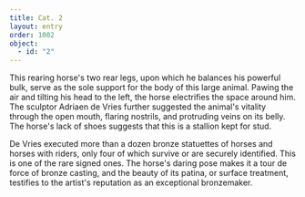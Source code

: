 ```yaml
---
title: Cat. 2
layout: entry
order: 1002
object:
  - id: "2"
---
```


This rearing horse's two rear legs, upon which he balances his powerful bulk, serve as the sole support for the body of this large animal. Pawing the air and tilting his head to the left, the horse electrifies the space around him. The sculptor Adriaen de Vries further suggested the animal's vitality through the open mouth, flaring nostrils, and protruding veins on its belly. The horse's lack of shoes suggests that this is a stallion kept for stud.

De Vries executed more than a dozen bronze statuettes of horses and horses with riders, only four of which survive or are securely identified. This is one of the rare signed ones. The horse's daring pose makes it a tour de force of bronze casting, and the beauty of its patina, or surface treatment, testifies to the artist's reputation as an exceptional bronzemaker.